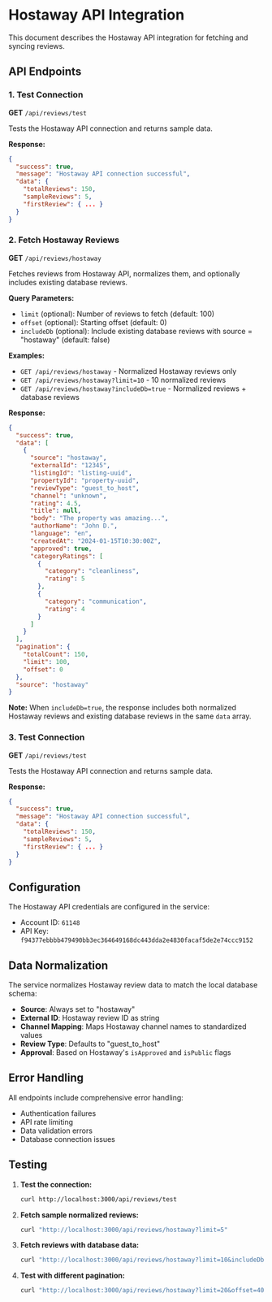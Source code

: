 # Hostaway API Integration

This document describes the Hostaway API integration for fetching and syncing reviews.

## API Endpoints

### 1. Test Connection
**GET** `/api/reviews/test`

Tests the Hostaway API connection and returns sample data.

**Response:**
```json
{
  "success": true,
  "message": "Hostaway API connection successful",
  "data": {
    "totalReviews": 150,
    "sampleReviews": 5,
    "firstReview": { ... }
  }
}
```

### 2. Fetch Hostaway Reviews
**GET** `/api/reviews/hostaway`

Fetches reviews from Hostaway API, normalizes them, and optionally includes existing database reviews.

**Query Parameters:**
- `limit` (optional): Number of reviews to fetch (default: 100)
- `offset` (optional): Starting offset (default: 0)
- `includeDb` (optional): Include existing database reviews with source = "hostaway" (default: false)

**Examples:**
- `GET /api/reviews/hostaway` - Normalized Hostaway reviews only
- `GET /api/reviews/hostaway?limit=10` - 10 normalized reviews
- `GET /api/reviews/hostaway?includeDb=true` - Normalized reviews + database reviews

**Response:**
```json
{
  "success": true,
  "data": [
    {
      "source": "hostaway",
      "externalId": "12345",
      "listingId": "listing-uuid",
      "propertyId": "property-uuid",
      "reviewType": "guest_to_host",
      "channel": "unknown",
      "rating": 4.5,
      "title": null,
      "body": "The property was amazing...",
      "authorName": "John D.",
      "language": "en",
      "createdAt": "2024-01-15T10:30:00Z",
      "approved": true,
      "categoryRatings": [
        {
          "category": "cleanliness",
          "rating": 5
        },
        {
          "category": "communication", 
          "rating": 4
        }
      ]
    }
  ],
  "pagination": {
    "totalCount": 150,
    "limit": 100,
    "offset": 0
  },
  "source": "hostaway"
}
```

**Note:** When `includeDb=true`, the response includes both normalized Hostaway reviews and existing database reviews in the same `data` array.

### 3. Test Connection
**GET** `/api/reviews/test`

Tests the Hostaway API connection and returns sample data.

**Response:**
```json
{
  "success": true,
  "message": "Hostaway API connection successful",
  "data": {
    "totalReviews": 150,
    "sampleReviews": 5,
    "firstReview": { ... }
  }
}
```

## Configuration

The Hostaway API credentials are configured in the service:
- Account ID: `61148`
- API Key: `f94377ebbbb479490bb3ec364649168dc443dda2e4830facaf5de2e74ccc9152`

## Data Normalization

The service normalizes Hostaway review data to match the local database schema:

- **Source**: Always set to "hostaway"
- **External ID**: Hostaway review ID as string
- **Channel Mapping**: Maps Hostaway channel names to standardized values
- **Review Type**: Defaults to "guest_to_host"
- **Approval**: Based on Hostaway's `isApproved` and `isPublic` flags

## Error Handling

All endpoints include comprehensive error handling:
- Authentication failures
- API rate limiting
- Data validation errors
- Database connection issues

## Testing

1. **Test the connection:**
   ```bash
   curl http://localhost:3000/api/reviews/test
   ```

2. **Fetch sample normalized reviews:**
   ```bash
   curl "http://localhost:3000/api/reviews/hostaway?limit=5"
   ```

3. **Fetch reviews with database data:**
   ```bash
   curl "http://localhost:3000/api/reviews/hostaway?limit=10&includeDb=true"
   ```

4. **Test with different pagination:**
   ```bash
   curl "http://localhost:3000/api/reviews/hostaway?limit=20&offset=40"
   ```
